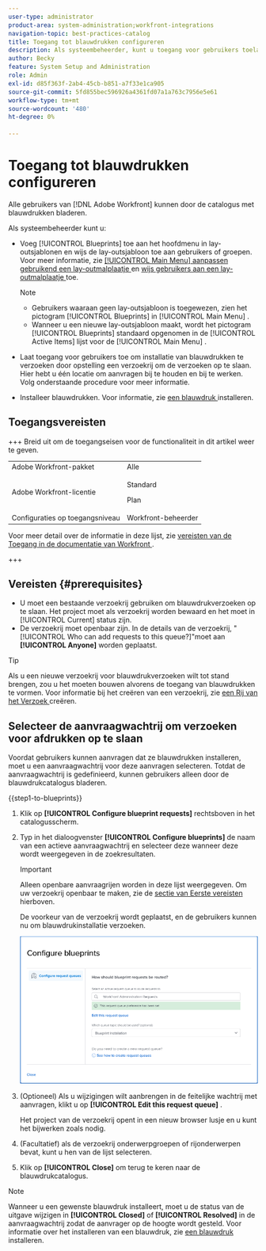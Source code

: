 ```yaml
---
user-type: administrator
product-area: system-administration;workfront-integrations
navigation-topic: best-practices-catalog
title: Toegang tot blauwdrukken configureren
description: Als systeembeheerder, kunt u toegang voor gebruikers toelaten om installatie van blauwdrukken te verzoeken door opstelling een verzoekrij om de verzoeken op te slaan. Hier hebt u één locatie om aanvragen bij te houden en bij te werken.
author: Becky
feature: System Setup and Administration
role: Admin
exl-id: d85f363f-2ab4-45cb-b851-a7f33e1ca905
source-git-commit: 5fd855bec596926a4361fd07a1a763c7956e5e61
workflow-type: tm+mt
source-wordcount: '480'
ht-degree: 0%

---
```


# Toegang tot blauwdrukken configureren

Alle gebruikers van [!DNL Adobe Workfront] kunnen door de catalogus met blauwdrukken bladeren.

Als systeembeheerder kunt u:

* Voeg [!UICONTROL Blueprints] toe aan het hoofdmenu in lay-outsjablonen en wijs de lay-outsjabloon toe aan gebruikers of groepen. Voor meer informatie, zie [ [!UICONTROL Main Menu] aanpassen gebruikend een lay-outmalplaatje ](/help/quicksilver/administration-and-setup/customize-workfront/use-layout-templates/customize-main-menu.md) en [ wijs gebruikers aan een lay-outmalplaatje ](/help/quicksilver/administration-and-setup/customize-workfront/use-layout-templates/assign-users-to-layout-template.md) toe.

  >[!NOTE]
  >
  >* Gebruikers waaraan geen lay-outsjabloon is toegewezen, zien het pictogram [!UICONTROL Blueprints] in [!UICONTROL Main Menu] .
  >* Wanneer u een nieuwe lay-outsjabloon maakt, wordt het pictogram [!UICONTROL Blueprints] standaard opgenomen in de [!UICONTROL Active Items] lijst voor de [!UICONTROL Main Menu] .


* Laat toegang voor gebruikers toe om installatie van blauwdrukken te verzoeken door opstelling een verzoekrij om de verzoeken op te slaan. Hier hebt u één locatie om aanvragen bij te houden en bij te werken. Volg onderstaande procedure voor meer informatie.
* Installeer blauwdrukken. Voor informatie, zie [ een blauwdruk ](../../administration-and-setup/blueprints/blueprints-install.md) installeren.

## Toegangsvereisten

+++ Breid uit om de toegangseisen voor de functionaliteit in dit artikel weer te geven.

<table style="table-layout:auto"> 
 <col> 
 <col> 
 <tbody> 
  <tr> 
   <td role="rowheader">Adobe Workfront-pakket</td> 
   <td>Alle</td> 
  </tr> 
  <tr> 
   <td role="rowheader">Adobe Workfront-licentie</td> 
   <td>
   <p>Standard</p>
   <p>Plan</p></td> 
  </tr> 
  <tr> 
   <td role="rowheader">Configuraties op toegangsniveau</td> 
   <td>Workfront-beheerder </td> 
  </tr> 
 </tbody> 
</table>

Voor meer detail over de informatie in deze lijst, zie [ vereisten van de Toegang in de documentatie van Workfront ](/help/quicksilver/administration-and-setup/add-users/access-levels-and-object-permissions/access-level-requirements-in-documentation.md).

+++

## Vereisten {#prerequisites}

* U moet een bestaande verzoekrij gebruiken om blauwdrukverzoeken op te slaan. Het project moet als verzoekrij worden bewaard en het moet in [!UICONTROL Current] status zijn.
* De verzoekrij moet openbaar zijn. In de details van de verzoekrij, &quot;[!UICONTROL Who can add requests to this queue?]&quot;moet aan **[!UICONTROL Anyone]** worden geplaatst.

>[!TIP]
>
>Als u een nieuwe verzoekrij voor blauwdrukverzoeken wilt tot stand brengen, zou u het moeten bouwen alvorens de toegang van blauwdrukken te vormen. Voor informatie bij het creëren van een verzoekrij, zie [ een Rij van het Verzoek ](../../manage-work/requests/create-and-manage-request-queues/create-request-queue.md) creëren.

## Selecteer de aanvraagwachtrij om verzoeken voor afdrukken op te slaan

Voordat gebruikers kunnen aanvragen dat ze blauwdrukken installeren, moet u een aanvraagwachtrij voor deze aanvragen selecteren. Totdat de aanvraagwachtrij is gedefinieerd, kunnen gebruikers alleen door de blauwdrukcatalogus bladeren.

{{step1-to-blueprints}}

1. Klik op **[!UICONTROL Configure blueprint requests]** rechtsboven in het catalogusscherm.

   <!--
   <li value="3" data-mc-conditions="QuicksilverOrClassic.Draft mode"> <p>In the <strong>Configure blueprints</strong> dialog, ensure that the <strong>Configure request queues</strong> tab is selected.</p> </li>
   -->

1. Typ in het dialoogvenster **[!UICONTROL Configure blueprints]** de naam van een actieve aanvraagwachtrij en selecteer deze wanneer deze wordt weergegeven in de zoekresultaten.

   >[!IMPORTANT]
   >
   >Alleen openbare aanvraagrijen worden in deze lijst weergegeven. Om uw verzoekrij openbaar te maken, zie de [ sectie van Eerste vereisten ](#prerequisites) hierboven.

   De voorkeur van de verzoekrij wordt geplaatst, en de gebruikers kunnen nu om blauwdrukinstallatie verzoeken.

   ![ vorm verzoekrij ](assets/Blueprints_access_setup_request_queue.png)

1. (Optioneel) Als u wijzigingen wilt aanbrengen in de feitelijke wachtrij met aanvragen, klikt u op **[!UICONTROL Edit this request queue]** .

   Het project van de verzoekrij opent in een nieuw browser lusje en u kunt het bijwerken zoals nodig.

1. (Facultatief) als de verzoekrij onderwerpgroepen of rijonderwerpen bevat, kunt u hen van de lijst selecteren.
1. Klik op **[!UICONTROL Close]** om terug te keren naar de blauwdrukcatalogus.

>[!NOTE]
>
>Wanneer u een gewenste blauwdruk installeert, moet u de status van de uitgave wijzigen in **[!UICONTROL Closed]** of **[!UICONTROL Resolved]** in de aanvraagwachtrij zodat de aanvrager op de hoogte wordt gesteld. Voor informatie over het installeren van een blauwdruk, zie [ een blauwdruk ](../../administration-and-setup/blueprints/blueprints-install.md) installeren.
